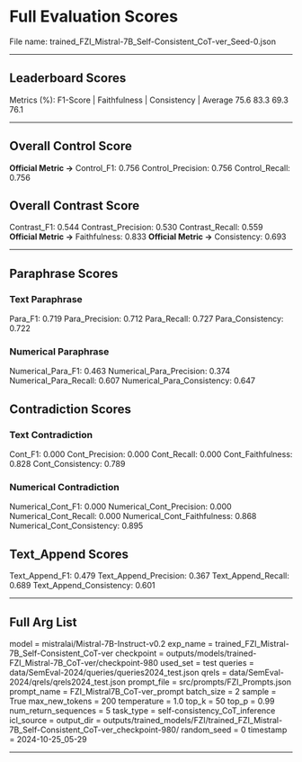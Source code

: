 # Full Evaluation Scores

File name: trained_FZI_Mistral-7B_Self-Consistent_CoT-ver_Seed-0.json


---

## Leaderboard Scores

Metrics (%): F1-Score | Faithfulness | Consistency | Average
                75.6        83.3          69.3        76.1

---

## Overall Control Score

**Official Metric ->** Control_F1: 0.756
Control_Precision: 0.756
Control_Recall: 0.756

## Overall Contrast Score

Contrast_F1: 0.544
Contrast_Precision: 0.530
Contrast_Recall: 0.559
**Official Metric ->** Faithfulness: 0.833
**Official Metric ->** Consistency: 0.693

---


## Paraphrase Scores


### Text Paraphrase

Para_F1: 0.719
Para_Precision: 0.712
Para_Recall: 0.727
Para_Consistency: 0.722


### Numerical Paraphrase

Numerical_Para_F1: 0.463
Numerical_Para_Precision: 0.374
Numerical_Para_Recall: 0.607
Numerical_Para_Consistency: 0.647


## Contradiction Scores


### Text Contradiction

Cont_F1: 0.000
Cont_Precision: 0.000
Cont_Recall: 0.000
Cont_Faithfulness: 0.828
Cont_Consistency: 0.789


### Numerical Contradiction

Numerical_Cont_F1: 0.000
Numerical_Cont_Precision: 0.000
Numerical_Cont_Recall: 0.000
Numerical_Cont_Faithfulness: 0.868
Numerical_Cont_Consistency: 0.895


## Text_Append Scores

Text_Append_F1: 0.479
Text_Append_Precision: 0.367
Text_Append_Recall: 0.689
Text_Append_Consistency: 0.601

---

## Full Arg List

model = mistralai/Mistral-7B-Instruct-v0.2
exp_name = trained_FZI_Mistral-7B_Self-Consistent_CoT-ver
checkpoint = outputs/models/trained-FZI_Mistral-7B_CoT-ver/checkpoint-980
used_set = test
queries = data/SemEval-2024/queries/queries2024_test.json
qrels = data/SemEval-2024/qrels/qrels2024_test.json
prompt_file = src/prompts/FZI_Prompts.json
prompt_name = FZI_Mistral7B_CoT-ver_prompt
batch_size = 2
sample = True
max_new_tokens = 200
temperature = 1.0
top_k = 50
top_p = 0.99
num_return_sequences = 5
task_type = self-consistency_CoT_inference
icl_source = 
output_dir = outputs/trained_models/FZI/trained_FZI_Mistral-7B_Self-Consistent_CoT-ver_checkpoint-980/
random_seed = 0
timestamp = 2024-10-25_05-29

---


